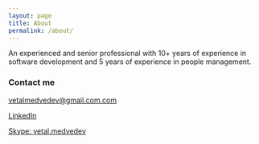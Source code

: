 ```yaml
---
layout: page
title: About
permalink: /about/
---
```


An experienced and senior professional with 10+ years of experience in software development and 5 years of experience in people management.

### Contact me

[vetalmedvedev@gmail.com.com](mailto:vetalmedvedev@gmail.com)

[LinkedIn](https://www.linkedin.com/in/vmedvedev/)

[Skype: vetal.medvedev](skype:vetal.medvedev)